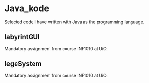 # Java_kode
Selected code I have written with Java as the programming language.


## labyrintGUI 
Mandatory assignment from course INF1010 at UiO. 

## legeSystem 
Mandatory assignment from course INF1010 at UiO.
